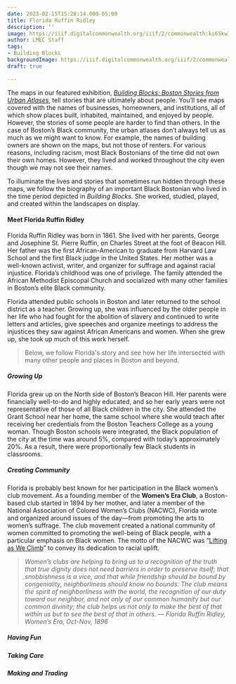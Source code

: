 ```yaml
---
date: 2023-02-15T15:28:14.000-05:00
title: Florida Ruffin Ridley
description: ''
image: https://iiif.digitalcommonwealth.org/iiif/2/commonwealth:ks65kw322/35,365,3576,1644/1200,/0/default.jpg
author: LMEC Staff
tags:
- Building Blocks
backgroundImage: https://iiif.digitalcommonwealth.org/iiif/2/commonwealth:ks65kw322/35,327,3599,2163/1200,/0/default.jpg
draft: true

---
```

The maps in our featured exhibition, [_Building Blocks: Boston Stories from Urban Atlases_](https://www.leventhalmap.org/digital-exhibitions/building-blocks/), tell stories that are ultimately about people. You’ll see maps covered with the names of businesses, homeowners, and institutions, all of which show places built, inhabited, maintained, and enjoyed by people. However, the stories of some people are harder to find than others. In the case of Boston’s Black community, the urban atlases don’t always tell us as much as we might want to know. For example, the names of building owners are shown on the maps, but not those of renters. For various reasons, including racism, most Black Bostonians of the time did not own their own homes. However, they lived and worked throughout the city even though we may not see their names.

To illuminate the lives and stories that sometimes run hidden through these maps, we follow the biography of an important Black Bostonian who lived in the time period depicted in _Building Blocks_. She worked, studied, played, and created within the landscapes on display.

#### Meet Florida Ruffin Ridley 

Florida Ruffin Ridley was born in 1861. She lived with her parents, George and Josephine St. Pierre Ruffin, on Charles Street at the foot of Beacon Hill. Her father was the first African-American to graduate from Harvard Law School and the first Black judge in the United States. Her mother was a well-known activist, writer, and organizer for suffrage and against racial injustice. Florida’s childhood was one of privilege. The family attended the African Methodist Episcopal Church and socialized with many other families in Boston’s elite Black community.

Florida attended public schools in Boston and later returned to the school district as a teacher. Growing up, she was influenced by the older people in her life who had fought for the abolition of slavery and continued to write letters and articles, give speeches and organize meetings to address the injustices they saw against African Americans and women. When she grew up, she took up much of this work herself. 

> Below, we follow Florida's story and see how her life intersected with many other people and places in Boston and beyond.

##### Growing Up 

Florida grew up on the North side of Boston’s Beacon Hill. Her parents were financially well-to-do and highly educated, and so her early years were not representative of those of all Black children in the city. She attended the Grant School near her home, the same school where she would teach after receiving her credentials from the Boston Teachers College as a young woman. Though Boston schools were integrated, the Black population of the city at the time was around 5%, compared with today’s approximately 20%. As a result, there were proportionally few Black students in classrooms.

##### Creating Community 

Florida is probably best known for her participation in the Black women’s club movement. As a founding member of the **Women’s Era Club**, a Boston-based club started in 1894 by her mother, and later a member of the National Association of Colored Women’s Clubs (NACWC), Florida wrote and organized around issues of the day—from promoting the arts to women’s suffrage. The club movement created a national community of women committed to promoting the well-being of Black people, with a particular emphasis on Black women. The motto of the NACWC was “[Lifting as We Climb](https://bostonpubliclibrary.sharepoint.com/:i:/s/LeventhalMap/EYzgCndxYEJDl57GnE4FxSQBBJOrNo5JpueoDu_6-tBdcQ?e=5v6g4A)” to convey its dedication to racial uplift.

> _Women’s clubs are helping to bring us to a recognition of the truth that true dignity does not need barriers in order to preserve itself; that snobbishness is a vice, and that while friendship should be bound by congeniality, neighborliness should know no bounds. The club means the spirit of neighborliness with the world, the recognition of our duty toward our neighbor, and not only of our common humanity but our common divinity; the club helps us not only to make the best of that within us but to see the best of that in others. — Florida Ruffin Ridley, Women’s Era, Oct-Nov, 1896_

##### Having Fun

##### Taking Care

##### Making and Trading